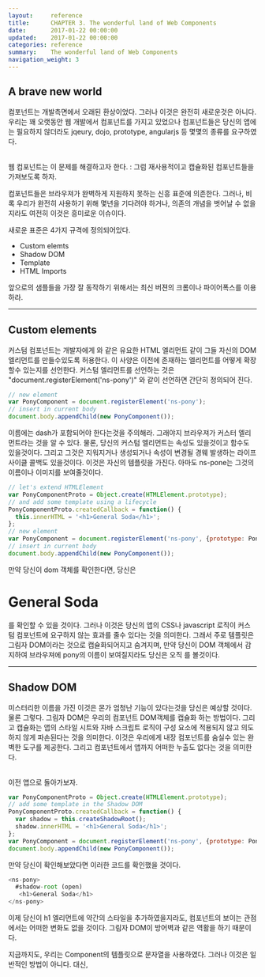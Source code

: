 ```yaml
---
layout:     reference
title:      CHAPTER 3. The wonderful land of Web Components
date:       2017-01-22 00:00:00
updated:    2017-01-22 00:00:00
categories: reference
summary:    The wonderful land of Web Components
navigation_weight: 3
---
```





## A brave new world

컴포넌트는 개발측면에서 오래된 환상이었다. 
그러나 이것은 완전히 새로운것은 아니다. 
우리는 꽤 오랫동안 웹 개발에서 컴포넌트를 가지고 있었으나 컴포넌트들은 당신의 앱에는 필요하지 않더라도 jqeury, dojo, prototype, angularjs 등 몇몇의 종류를 요구하였다. <br/><br/>

웹 컴포넌트는 이 문제를 해결하고자 한다. : 그럼 재사용적이고 캡슐화된 컴포넌트들을 가져보도록 하자. <br/>

컴포넌트들은 브라우져가 완벽하게 지원하지 못하는 신흥 표준에 의존한다. 그러나, 비록 우리가 완전히 사용하기 위해 몇년을 기다려야 하거나, 의존의 개념을 벗어날 수 없을 지라도 
여전히 이것은 흥미로운 이슈이다.<br/>

 새로운 표준은 4가지 규격에 정의되어있다. <br/>
 - Custom elemts
 - Shadow DOM
 - Template
 - HTML Imports

앞으로의 샘플들을 가장 잘 동작하기 위해서는 최신 버젼의 크롬이나 파이어폭스를 이용하라. 


**************************************************************************************************


## Custom elements

커스텀 컴포넌트는 개발자에게 <ns-pony></ns-pony>와 같은 유요한 HTML 엘리먼트 같이 그들 자신의 DOM 엘리먼트를 만들수있도록 허용한다. 
이 사양은 이전에 존재하는 엘리먼트를 어떻게 확장할수 있는지를 선언한다. 
커스텀 엘리먼트를 선언하는 것은 "document.registerElement('ns-pony')" 와 같이 선언하면 간단히 정의되어 진다. 

```javascript
// new element
var PonyComponent = document.registerElement('ns-pony');
// insert in current body
document.body.appendChild(new PonyComponent());
```

이름에는 dash가 포함되어야 한다는것을 주의해라. 그래야지 브라우져가 커스터 엘리먼트라는 것을 알 수 있다. 
물론, 당신의 커스텀 엘리먼트는 속성도 있을것이고 함수도 있을것이다. 그리고 그것은 지워지거나 생성되거나 속성이 변경될 경웨 발생하는 라이프 사이클 콜백도 있을것이다. 
이것은 자신의 템플릿을 가진다. 아마도 ns-pone는 그것의 이름이나 이미지를 보여줄것이다. 

```javascript
// let's extend HTMLElement
var PonyComponentProto = Object.create(HTMLElement.prototype);
// and add some template using a lifecycle
PonyComponentProto.createdCallback = function() {
  this.innerHTML = '<h1>General Soda</h1>';
};
// new element
var PonyComponent = document.registerElement('ns-pony', {prototype: PonyComponentProto});
// insert in current body
document.body.appendChild(new PonyComponent());
```

만약 당신이 dom 객체를 확인한다면, 당신은 <ns-pony><h1>General Soda</h1></ns-pony> 를 확인할 수 있을 것이다. 
그러나 이것은 당신의 앱의 CSS나 javascript 로직이 커스텀 컴포넌트에 요구하지 않는 효과를 줄수 있다는 것을 의미한다. 
그래서 주로 템플릿은 그림자 DOM이라는 것으로 캡슐화되어지고 숨겨지며, 만약 당신이 DOM 객체에서 감지하여 브라우져에 pony의 이름이 보여질지라도 
당신은 오직 <ns-pony></ns-pony>를 볼것이다. 

**************************************************************************************************



## Shadow DOM

미스터리한 이름을 가진 이것은 몬가 엄청난 기능이 있다는것을 당신은 예상할 것이다. 물론 그렇다.
그림자 DOM은 우리의 컴포넌트 DOM객체를 캡슐화 하는 방법이다. 
그리고 캡슐화는 앱의 스타일 시트와 자바 스크립트 로직이 구성 요소에 적용되지 않고 의도하지 않게 파손된다는 것을 의미한다. 
이것은 우리에게 내장 컴포넌트를 숨실수 있는 완벽한 도구를 제공한다. 그리고 컴포넌트에서 앱까지 어떠한 누출도 없다는 것을 의미한다. <br/><br/>

이전 앱으로 돌아가보자.<br/>

```javascript
var PonyComponentProto = Object.create(HTMLElement.prototype);
// add some template in the Shadow DOM
PonyComponentProto.createdCallback = function() {
  var shadow = this.createShadowRoot();
  shadow.innerHTML = '<h1>General Soda</h1>';
};
var PonyComponent = document.registerElement('ns-pony', {prototype: PonyComponentProto});
document.body.appendChild(new PonyComponent());
```

만약 당신이 확인해보았다면 이러한 코드를 확인했을 것이다. 

```javascript
<ns-pony>
  #shadow-root (open)
   <h1>General Soda</h1>
</ns-pony>
```

이제 당신이 h1 엘리먼트에 약간의 스타일을 추가하였을지라도, 컴포넌트의 보이는 관점에서는 어떠한 변화도 없을 것이다. 
그림자 DOM이 방어벽과 같은 역활을 하기 때문이다. <br/>

지금까지도, 우리는 Component의 템플릿으로 문자열을 사용하였다. 그러나 이것은 일반적인 방법이 아니다. 
대신, <template> 요소를 사용하는 것이 가장 좋다. <br/>

**************************************************************************************************



## Template

템플릿은 브라우져에는 표시되지 않는 <template>안에 명시되어진다. 
주된 목적은 특정 시점에서 요소에 복제되는 것이다. 
템플릿은 getElementById() 와 같은 일반적인 메소드를 사용하여 나머지 페이지에서 쿼리 할 수 없으며 페이지의 아무 곳에나 안전하게 배치될 수 있다. <br/><br/>

템플릿을 사용하려면 복제해야한다. 

```javascript
<template id="pony-tpl">
  <style>
   h1 { color: orange; }
  </style>
  <h1>General Soda</h1>
</template>
var PonyComponentProto = Object.create(HTMLElement.prototype);
// add some template using the template tag
PonyComponentProto.createdCallback = function() {
  var template = document.querySelector('#pony-tpl');
  var clone = document.importNode(template.content, true);
  this.createShadowRoot().appendChild(clone);
};
var PonyComponent = document.registerElement('ns-pony', {prototype: PonyComponentProto});
document.body.appendChild(new PonyComponent());
```

아마 우리는 한 파일안에서 선언을 할수 있고, 우리는 완벽하게 캡슐화된 컴포넌트를 가진것이다. 


**************************************************************************************************


## HTML Imports


이것은 마지막 사양이다. HTML import는 HTML 안에 HTML을 가져오는것을 허용한다. 
<link rel="import" href="ns-pony.html"> 와 같은 형태이다. 
ns-pony.html 파일은 필요한 모든것을 담을 수 있다. <br/><br/>

만약 누군가 우리의 훌륭한 컴포넌트를 사용하길 원한다면 그들은 단지 HTML import 해서 사용하기만 하면 된다.  


**************************************************************************************************


## Polymer and X-tag


웹 컴포넌트가 모든 브라우져에서 지원하지 않기 때문에 polyfill을 당신의 앱에 포함하면 정상적으로 동작할 것이다. 
polyfill은 web-component.js로 불리어져 있고 google, mozila, microsoft등 공동으로 노력하고 있는 결과물이라는 점은 주목할 만한 가치가 있다. <br/><br/>

주목할 만한 기능을 확인해보도록 하자. 
- Polymerfrom google
- X-tagfrom Mozilla and Microsoft<br/>

디테일하게는 설명하지 않을것이다. 그러나 당신은 이미 polymer component를 쉽게 사용하고 있을것이다.
당신의 앱안에 있는 구글 맵을 살펴보도록 하자. 

```html
<!-- Polyfill Web Components support for older browsers -->
<script src="webcomponents.js"></script>
<!-- Import element -->
<link rel="import" href="google-map.html">
<!-- Use element -->
<body>
  <google-map latitude="45.780" longitude="4.842"></google-map>
</body>
```

polymer안에는 매우 다양한 구성요소가 있다.  https://customelements.io 해당 사이트에서 살펴볼 수 있다.<br/>
polymer는 커스텀 컴포넌트를 빌드하는데에도 도움을 준다.  

```html
<dom-module id="ns-pony">
  <template>
   <h1>[[name]]</h1>
  </template>
  <script>
   Polymer({
   is: 'ns-pony',
   properties: {
   name: String
   }
   });
  </script>
</dom-module>
```

```html
<!-- Polyfill Web Components support for older browsers -->
<script src="webcomponents.js"></script>
<!-- Polymer -->
<link rel="import" href="polymer.html">
<!-- Import element -->
<link rel="import" href="ns-pony.html">
<!-- Use element -->
<body>
  <ns-pony name="General Soda"></ns-pony>
</body>
```

당신은 Polymer를 가지고 굉장한 것들을 많이 할수 있다. (양방향 바인딩, 기본 속성 설정, 커스텀 이벤트, 속성변경시 발생하는 이벤트 등)<br/><br/>

지금까지 당신에게 말한 웹 컴포넌트에 대한 설명은 매우 짧게 요약한 것이다. 그러나 웹 컴포넌트에 대한 컨셉은 명확하게 설명하였다. 
그리고 구글 팀은 Angular 2 컴포넌트에 따라서 웹 컴포넌트 사용을 매우 쉽게 사용하기 위해 Angular 2를 디자인 했다는 것을 이해할 수 있을 것이다. 


**************************************************************************************************




## Reference URL

- [Become a NINJA with Angular 2](https://books.ninja-squad.com/public/samples/Become_a_ninja_with_Angular2_sample.pdf)
- [Learn Angular 2](http://learnangular2.com/)
- [Angular 2 Component](https://www.tutorialspoint.com/angular2/)
- [An Introduction to Angular 2](http://angular-tips.com/blog/2015/05/an-introduction-to-angular-2/)
